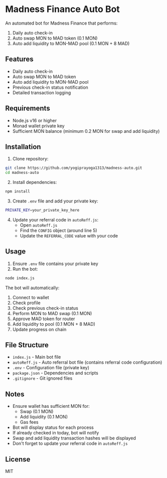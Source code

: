 # Madness Finance Auto Bot

An automated bot for Madness Finance that performs:
1. Daily auto check-in
2. Auto swap MON to MAD token (0.1 MON)
3. Auto add liquidity to MON-MAD pool (0.1 MON + 8 MAD)

## Features

- Daily auto check-in
- Auto swap MON to MAD token
- Auto add liquidity to MON-MAD pool
- Previous check-in status notification
- Detailed transaction logging

## Requirements

- Node.js v16 or higher
- Monad wallet private key
- Sufficient MON balance (minimum 0.2 MON for swap and add liquidity)

## Installation

1. Clone repository:
```bash
git clone https://github.com/yogiprayoga1313/madness-auto.git
cd madness-auto
```

2. Install dependencies:
```bash
npm install
```

3. Create `.env` file and add your private key:
```bash
PRIVATE_KEY=your_private_key_here
```

4. Update your referral code in `autoReff.js`:
   - Open `autoReff.js`
   - Find the `CONFIG` object (around line 5)
   - Update the `REFERRAL_CODE` value with your code

## Usage

1. Ensure `.env` file contains your private key
2. Run the bot:
```bash
node index.js
```

The bot will automatically:
1. Connect to wallet
2. Check profile
3. Check previous check-in status
4. Perform MON to MAD swap (0.1 MON)
5. Approve MAD token for router
6. Add liquidity to pool (0.1 MON + 8 MAD)
7. Update progress on chain

## File Structure

- `index.js` - Main bot file
- `autoReff.js` - Auto referral bot file (contains referral code configuration)
- `.env` - Configuration file (private key)
- `package.json` - Dependencies and scripts
- `.gitignore` - Git ignored files

## Notes

- Ensure wallet has sufficient MON for:
  - Swap (0.1 MON)
  - Add liquidity (0.1 MON)
  - Gas fees
- Bot will display status for each process
- If already checked in today, bot will notify
- Swap and add liquidity transaction hashes will be displayed
- Don't forget to update your referral code in `autoReff.js`

## License

MIT 